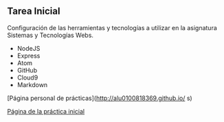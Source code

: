 ## Tarea Inicial

Configuración de las herramientas y tecnologías a utilizar en la asignatura Sistemas y Tecnologías Webs.

* NodeJS
* Express
* Atom
* GitHub
* Cloud9
* Markdown

[Página personal de prácticas](http://alu0100818369.github.io/ s)

[Página de la práctica inicial](http://alu0100536652.github.io/Tutorial-STW/)

